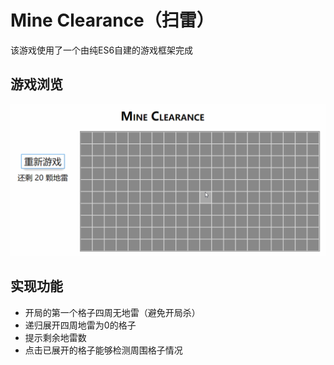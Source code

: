 # Mine Clearance（扫雷）

该游戏使用了一个由纯ES6自建的游戏框架完成

## 游戏浏览

![](.\1.gif)

## 实现功能

- 开局的第一个格子四周无地雷（避免开局杀）
- 递归展开四周地雷为0的格子
- 提示剩余地雷数
- 点击已展开的格子能够检测周围格子情况